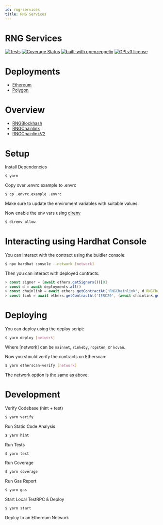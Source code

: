```yaml
---
id: rng-services
title: RNG Services
---
```


# RNG Services

[![Tests](https://github.com/pooltogether/pooltogether-rng-contracts/actions/workflows/main.yml/badge.svg)](https://github.com/pooltogether/pooltogether-rng-contracts/actions/workflows/main.yml)
[![Coverage Status](https://coveralls.io/repos/github/pooltogether/pooltogether-rng-contracts/badge.svg?branch=master)](https://coveralls.io/github/pooltogether/pooltogether-rng-contracts?branch=master)
[![built-with openzeppelin](https://img.shields.io/badge/built%20with-OpenZeppelin-3677FF)](https://docs.openzeppelin.com/)
[![GPLv3 license](https://img.shields.io/badge/License-GPLv3-blue.svg)](http://perso.crans.org/besson/LICENSE.html)

# Deployments

- [Ethereum](../../deployments/rng#ethereum)
- [Polygon](../../deployments/rng#polygon)

# Overview
- [RNGBlockhash](./RNGBlockhash.md)
- [RNGChainlink](./RNGChainlink.md)
- [RNGChainlinkV2](./RNGChainlinkV2.md)

# Setup

Install Dependencies

```sh
$ yarn
```

Copy over .envrc.example to .envrc

```sh
$ cp .envrc.example .envrc
```

Make sure to update the enviroment variables with suitable values.

Now enable the env vars using [direnv](https://direnv.net/docs/installation.html)

```sh
$ direnv allow
```

# Interacting using Hardhat Console

You can interact with the contract using the buidler console:

```sh
$ npx hardhat console --network [network]
```

Then you can interact with deployed contracts:

```javascript
> const signer = (await ethers.getSigners())[0]
> const d = await deployments.all()
> const chainlink = await ethers.getContractAt('RNGChainlink', d.RNGChainlink.address, signer)
> const link = await ethers.getContractAt('IERC20', (await chainlink.getLink()), signer)
```

# Deploying

You can deploy using the deploy script:

```sh
$ yarn deploy [network]
```

Where [network] can be `mainnet`, `rinkeby`, `ropsten`, or `kovan`.

Now you should verify the contracts on Etherscan:

```sh
$ yarn etherscan-verify [network]
```

The network option is the same as above.

# Development

Verify Codebase (hint + test)

```sh
$ yarn verify
```

Run Static Code Analysis

```sh
$ yarn hint
```

Run Tests

```sh
$ yarn test
```

Run Coverage

```sh
$ yarn coverage
```

Run Gas Report

```sh
$ yarn gas
```

Start Local TestRPC & Deploy

```sh
$ yarn start
```

Deploy to an Ethereum Network
